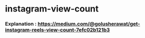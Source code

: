 # instagram-view-count

### Explanation : https://medium.com/@golusherawat/get-instagram-reels-view-count-7efc02b121b3
